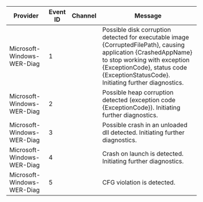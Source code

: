 Provider                    |  Event ID  |  Channel  |  Message
----------------------------|------------|-----------|-------------------------------------------------------------------------------------------------------------------------------------------------------------------------------------------------------------------------------------
Microsoft-Windows-WER-Diag  |  1         |           |  Possible disk corruption detected for executable image {CorruptedFilePath}, causing application {CrashedAppName} to stop working with exception {ExceptionCode}, status code {ExceptionStatusCode}. Initiating further diagnostics.
Microsoft-Windows-WER-Diag  |  2         |           |  Possible heap corruption detected (exception code {ExceptionCode}). Initiating further diagnostics.
Microsoft-Windows-WER-Diag  |  3         |           |  Possible crash in an unloaded dll detected. Initiating further diagnostics.
Microsoft-Windows-WER-Diag  |  4         |           |  Crash on launch is detected. Initiating further diagnostics.
Microsoft-Windows-WER-Diag  |  5         |           |  CFG violation is detected.